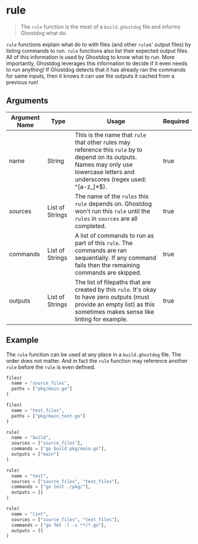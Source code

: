 # rule
> The `rule` function is the meat of a `build.ghostdog` file and informs Ghostdog what do.

`rule` functions explain what do to with files (and other `rule`s' output files) by listing commands to run. `rule` functions also list their expected output files. All of this information is used by Ghostdog to know what to run. More importantly, Ghostdog leverages this information to decide if it even needs to run anything! If Ghostdog detects that it has already ran the commands for same inputs, then it knows it can use the outputs it cached from a previous run!

## Arguments

| Argument Name | Type | Usage | Required |
| ------------- | ---- | ----- | -------- |
| name          | String | This is the name that `rule` that other rules may reference this `rule` by to depend on its outputs. Names may only use lowercase letters and underscores (regex used: ^[a-z\_]*$). | true |
| sources | List of Strings | The name of the `rules` this `rule` depends on. Ghostdog won't run this `rule` until the `rules` in `sources` are all completed.| true |
| commands | List of Strings | A list of commands to run as part of this `rule`. The commands are ran sequentially. If any command fails then the remaining commands are skipped. | true |
| outputs | List of Strings | The list of filepaths that are created by this `rule`. It's okay to have zero outputs (must provide an empty list) as this sometimes makes sense like linting for example. | true |

## Example

The `rule` function can be used at any place in a `build.ghostdog` file. The order does not matter. And in fact the `rule` function may reference another `rule` before the `rule` is even defined.

```python
files(
  name = "source_files",
  paths = ["pkg/main.go"]
)

files(
  name = "test_files",
  paths = ["pkg/main_test.go"]
)

rule(
  name = "build",
  sources = ["source_files"],
  commands = ["go build pkg/main.go"],
  outputs = ["main"]
)

rule(
  name = "test",
  sources = ["source_files", "test_files"],
  commands = ["go test ./pkg/"],
  outputs = []
)

rule(
  name = "lint",
  sources = ["source_files", "test_files"],
  commands = ["go fmt -l -s **/*.go"],
  outputs = []
)
```
